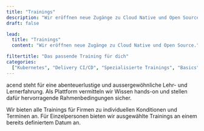 ```yaml
---
title: "Trainings"
description: "Wir eröffnen neue Zugänge zu Cloud Native und Open Source."
draft: false

lead:
  title: "Trainings"
  content: "Wir eröffnen neue Zugänge zu Cloud Native und Open Source."

filtertitle: "Das passende Training für dich"
categories:
  ["Kubernetes", "Delivery CI/CD", "Spezialisierte Trainings", "Basics", "Advanced"]
---
```


acend steht für eine abenteuerlustige und aussergewöhnliche Lehr- und Lernerfahrung. Als Plattform vermitteln wir Wissen hands-on und stellen dafür hervorragende Rahmenbedingungen sicher.<br/>

Wir bieten alle Trainings für Firmen zu individuellen Konditionen und Terminen an. Für Einzelpersonen bieten wir ausgewählte Trainings an einem bereits definiertem Datum an.
